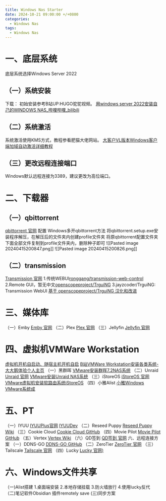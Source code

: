 ```yaml
---
title: Windows Nas Starter
date: 2024-10-21 09:00:00 +/+0800
categories:
  - Windows Nas
tags:
  - Windows Nas
---
```


# 一、底层系统
底层系统选择Windows Server 2022
## （一）系统安装
下载：
初始安装参考B站UP:HUGO驼驼视频。
[用windows server 2022安装自己的WINDOWS NAS_哔哩哔哩_bilibili](https://www.bilibili.com/video/BV1mr4y1k7cE/?spm_id_from=333.999.0.0)
## （二）系统激活
系统激活使用KMS方式，教程参看肥猫大佬网站。
[大客户VL版本Windows客户端加域自动激活详细教程](https://www.mr-mao.cn/archives/vl_windows_join_dc_auto_activation.html)
## （三）更改远程连接端口
Windows默认远程连接为3389，建议更改为高位端口。
# 二、下载器
## （一）qbittorrent
[qbittorrent 官网](https://www.qbittorrent.org/)
配置
Windows多开qbittorrent方法
将qbittorrent.setup.exe安装程序解压，在解压后的文件夹内创建profile文件夹
将原qbittorrent配置文件夹下面全部文件复制到profile文件夹内，删除种子即可
![[Pasted image 20240415200847.png]]
![[Pasted image 20240415200826.png]]
## （二）transmission
[Transmission 官网](https://transmissionbt.com/)
1.传统WEBUI[ronggang/transmission-web-control](https://github.com/ronggang/transmission-web-control)
2.Remote GUI，暂无中文[openscopeproject/TrguiNG](https://github.com/openscopeproject/TrguiNG)
3.jayzcoder/TrguiNG: Transmission WebUI [基于 openscopeproject/TrguiNG 汉化和改进 ](https://github.com/jayzcoder/TrguiNG)
# 三、媒体库
（一）Emby
[Emby 官网](https://emby.media/)
（二）Plex
[Plex 官网](https://www.plex.tv/)
（三）Jellyfin
[Jellyfin 官网](https://jellyfin.org/)
# 四、虚拟机VMWare Workstation
[虚拟机开机自启动、随宿主机开机自启](https://blog.csdn.net/Dontla/article/details/132762521)
[B站VMWare Workstation安装各类系统-大大鹅体验个人主页](https://space.bilibili.com/517246386)
（一）黑群晖
[VMware安装群晖7.2NAS系统](https://www.bilibili.com/video/BV1SN4y1m7F4/?spm_id_from=333.999.0.0)
（二）Unraid
[Unraid 官网](https://unraid.net/)
[ VMware安装Unraid NAS系统](https://www.bilibili.com/video/BV1QQ4y1M7oG/?spm_id_from=333.999.0.0)
（三）iStoreOS
[iStoreOS 官网](https://www.istoreos.com/)
[VMware虚拟机安装软路由系统iStoreOS](https://www.cpolar.com/blog/vmware-virtual-machines-install-the-soft-routing-system-istoreos)
（四）小雅Alist
[小雅Windows VMware系统成](https://p.kdocs.cn/s/7VXZW6IZABADA)
# 五、PT
（一）IYUU
[IYUUPlus官网](https://www.iyuu.cn)
[IYUUDev](https://doc.iyuu.cn)
（二）Reseed Puppy
[Reseed Puppy Wiki](https://zxfsadly.gitee.io/reseed-puppy-wiki/)
（三）Cookie Cloud
[Cookie Cloud GitHub](https://github.com/easychen/CookieCloud)
（四）Movie Pilot
[Movie Pilot GitHub](https://github.com/jxxghp/MoviePilot)
（五）Vertex
[Vertex Wiki](https://wiki.vertex.icu/)
（六）QD签到
[QD签到 官网](https://qd-today.github.io/qd/zh_CN/)
六、远程连接方案
（一）DDNS-GO
[DDNS-GO GitHub](https://github.com/jeessy2/ddns-go)
（二）ZeroTier
[ZeroTier 官网](https://my.zerotier.com/)
（三）Tailscale
[Tailscale 官网](https://tailscale.com/)
（四）Lucky
[Lucky 官网)](https://lucky666.cn/)

# 六、Windows文件共享
（一)Alist搭建
1.桌面端安装
2.本地存储挂载
3.防火墙放行
4.使用lucky反代
（二)笔记软件Obsidian
插件remotely save
(三)同步方案
